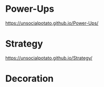 # Power-Ups
https://unsocialpotato.github.io/Power-Ups/

# Strategy
https://unsocialpotato.github.io/Strategy/

# Decoration

